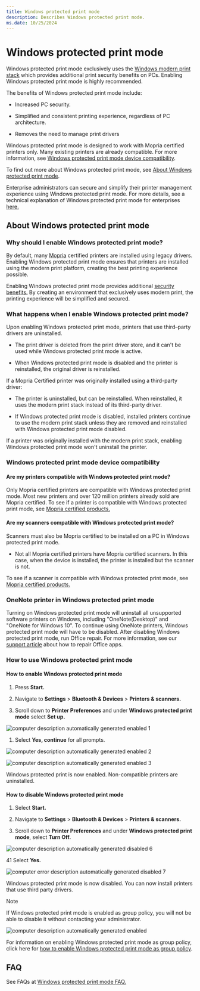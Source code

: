 ```yaml
---
title: Windows protected print mode
description: Describes Windows protected print mode.
ms.date: 10/25/2024
---
```


# Windows protected print mode

Windows protected print mode exclusively uses the [Windows modern print stack](modern-print-platform.md) which provides additional print security benefits on PCs. Enabling Windows protected print mode is highly recommended.  

The benefits of Windows protected print mode include:

- Increased PC security.

- Simplified and consistent printing experience, regardless of PC architecture.

- Removes the need to manage print drivers  

Windows protected print mode is designed to work with Mopria certified printers only. Many existing printers are already compatible. For more information, see [Windows protected print mode device compatibility](#windows-protected-print-mode-device-compatibility).

To find out more about Windows protected print mode, see [About Windows protected print mode](windows-protected-print-mode.md#about-windows-protected-print-mode).

Enterprise administrators can secure and simplify their printer management experience using Windows protected print mode. For more details, see a technical explanation of Windows protected print mode for enterprises [here.](windows-protected-print-mode-for-enterprises-and-developers.md)

## About Windows protected print mode

### Why should I enable Windows protected print mode?

By default, many [Mopria](https://mopria.org/) certified printers are installed using legacy drivers. Enabling Windows protected print mode ensures that printers are installed using the modern print platform, creating the best printing experience possible.

Enabling Windows protected print mode provides additional [security benefits.](windows-protected-print-mode-for-enterprises-and-developers.md#security) By creating an environment that exclusively uses modern print, the printing experience will be simplified and secured.

### What happens when I enable Windows protected print mode?

Upon enabling Windows protected print mode, printers that use third–party drivers are uninstalled.  

- The print driver is deleted from the print driver store, and it can't be used while Windows protected print mode is active.  

- When Windows protected print mode is disabled and the printer is reinstalled, the original driver is reinstalled.  

If a Mopria Certified printer was originally installed using a third-party driver:

- The printer is uninstalled, but can be reinstalled. When reinstalled, it uses the modern print stack instead of its third-party driver.

- If Windows protected print mode is disabled, installed printers continue to use the modern print stack unless they are removed and reinstalled with Windows protected print mode disabled.  

If a printer was originally installed with the modern print stack, enabling Windows protected print mode won't uninstall the printer.  

### Windows protected print mode device compatibility

#### Are my printers compatible with Windows protected print mode?

Only Mopria certified printers are compatible with Windows protected print mode. Most new printers and over 120 million printers already sold are Mopria certified. To see if a printer is compatible with Windows protected print mode, see [Mopria certified products.](https://mopria.org/certified-products)

#### Are my scanners compatible with Windows protected print mode?

Scanners must also be Mopria certified to be installed on a PC in Windows protected print mode.  

- Not all Mopria certified printers have Mopria certified scanners. In this case, when the device is installed, the printer is installed but the scanner is not.  

To see if a scanner is compatible with Windows protected print mode, see [Mopria certified products.](https://mopria.org/certified-products)  

### OneNote printer in Windows protected print mode

Turning on Windows protected print mode will uninstall all unsupported software printers on Windows, including "OneNote(Desktop)" and "OneNote for Windows 10". To continue using OneNote printers, Windows protected print mode will have to be disabled. After disabling Windows protected print mode, run Office repair. For more information, see our [support article](https://support.microsoft.com/office/repair-an-office-application-7821d4b6-7c1d-4205-aa0e-a6b40c5bb88b) about how to repair Office apps.

### How to use Windows protected print mode

#### How to enable Windows protected print mode

1. Press **Start.**

1. Navigate to **Settings** > **Bluetooth & Devices** > **Printers & scanners.**

1. Scroll down to **Printer Preferences** and under **Windows protected print mode** select **Set up.**

![computer description automatically generated enabled 1](images/modern-print-platform-image01.png)

1. Select **Yes, continue** for all prompts.

![computer description automatically generated enabled 2](images/modern-print-platform-image02.png)

![computer description automatically generated enabled 3 ](images/modern-print-platform-image03.png)

Windows protected print is now enabled. Non-compatible printers are uninstalled.

#### How to disable Windows protected print mode

1. Select **Start.**

1. Navigate to **Settings** > **Bluetooth & Devices** > **Printers & scanners.**

1. Scroll down to **Printer Preferences** and under **Windows protected print mode**, select **Turn Off.**

![computer description automatically generated disabled 6](images/modern-print-platform-image06.png)

41 Select **Yes.**

![computer error description automatically generated disabled 7](images/modern-print-platform-image07.png)

Windows protected print mode is now disabled. You can now install printers that use third party drivers.  

> [!NOTE]
> If Windows protected print mode is enabled as group policy, you will not be able to disable it without contacting your administrator.

![computer description automatically generated enabled](images/modern-print-platform-image08.png)

For information on enabling Windows protected print mode as group policy, click here for [how to enable Windows protected print mode as group policy](windows-protected-print-mode-for-enterprises-and-developers.md#enabling-windows-protected-print-mode-as-group-policy).

## FAQ

See FAQs at [Windows protected print mode FAQ.](windows-protected-mode-faq.md)
